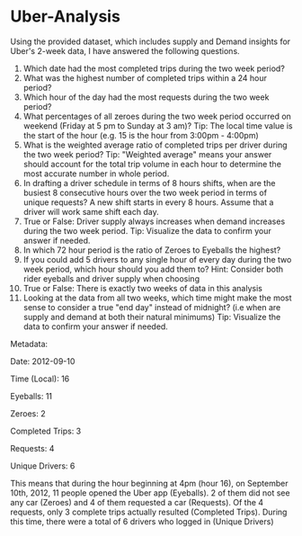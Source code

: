 # Uber-Analysis
Using the provided dataset, which includes supply and Demand insights for Uber's 2-week data, I have answered the following questions.

1. Which date had the most completed trips during the two week period?
2. What was the highest number of completed trips within a 24 hour period?
3. Which hour of the day had the most requests during the two week period?
4. What percentages of all zeroes during the two week period occurred on weekend (Friday at 5 pm to Sunday at 3 am)? Tip: The local time value is the start of the hour (e.g. 15 is the hour from 3:00pm - 4:00pm)
5. What is the weighted average ratio of completed trips per driver during the two week period? Tip: "Weighted average" means your answer should account for the total trip volume in each hour to determine the most accurate number in whole period.
6. In drafting a driver schedule in terms of 8 hours shifts, when are the busiest 8 consecutive hours over the two week period in terms of unique requests? A new shift starts in every 8 hours. Assume that a driver will work same shift each day.
7. True or False: Driver supply always increases when demand increases during the two week period. Tip: Visualize the data to confirm your answer if needed.
8. In which 72 hour period is the ratio of Zeroes to Eyeballs the highest?
9. If you could add 5 drivers to any single hour of every day during the two week period, which hour should you add them to? Hint: Consider both rider eyeballs and driver supply when choosing
10. True or False: There is exactly two weeks of data in this analysis
11. Looking at the data from all two weeks, which time might make the most sense to consider a true "end day" instead of midnight? (i.e when are supply and demand at both their natural minimums) Tip: Visualize the data to confirm your answer if needed.

Metadata:

Date: 2012-09-10

Time (Local): 16

Eyeballs: 11

Zeroes: 2

Completed Trips: 3

Requests: 4

Unique Drivers: 6

This means that during the hour beginning at 4pm (hour 16), on September 10th, 2012, 11 people opened the Uber app (Eyeballs). 2 of them did not see any car (Zeroes) and 4 of them requested a car (Requests). Of the 4 requests, only 3 complete trips actually resulted (Completed Trips). During this time, there were a total of 6 drivers who logged in (Unique Drivers)

